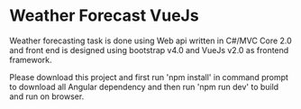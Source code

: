 # Weather Forecast VueJs


Weather forecasting task is done using Web api written in C#/MVC Core 2.0 and front end is designed using bootstrap v4.0 and VueJs v2.0 as frontend framework.

Please download this project and first run 'npm install' in command prompt to download all Angular dependency and then run 'npm run dev' to build and run on browser.
